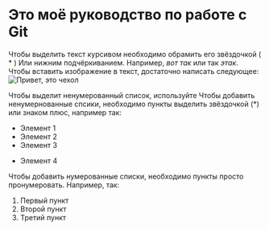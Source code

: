 # Это моё руководство по работе с Git

Чтобы выделить текст курсивом необходимо обрамить его звёздочкой ( * ) Или нижним подчёркиванием. Например, *вот так* или так _этак_.
 
Чтобы вставить изображение в текст, достаточно написать следующее:
![Привет, это чехол](cover.jpg)

Чтобы выделит ненумерованный список, используйте 
Чтобы добавить ненумернованные спсики, необходимо пункты выделить звёздочкой (*) или знаком плюс, например так:
* Элемент 1
* Элемент 2
* Элемент 3
+ Элемент 4

Чтобы добавить нумерованные списки, необходимо пункты просто пронумеровать. Например, так:

1. Первый пункт
2. Второй пункт
3. Третий пункт

